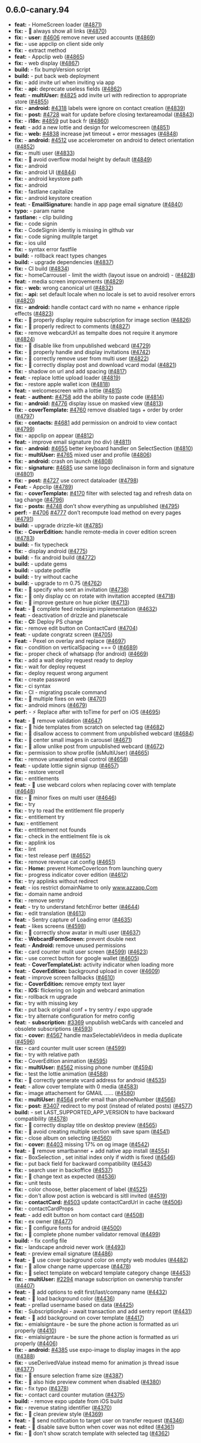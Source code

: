 ## 0.6.0-canary.94

* **feat:**  - HomeScreen loader ([#4871](https://github.com/AzzappApp/azzapp/pull/4871))
* **fix:**  - 🐛 always show all links ([#4870](https://github.com/AzzappApp/azzapp/pull/4870))
* **fix:**  - **user:** [#4606](https://github.com/AzzappApp/azzapp/pull/4606) remove never used accounts ([#4869](https://github.com/AzzappApp/azzapp/pull/4869))
* **fix:**  - use appclip on client side only
* **fix:**  - extract method
* **feat:**  - Appclip web ([#4865](https://github.com/AzzappApp/azzapp/pull/4865))
* **fix:**  - web display ([#4867](https://github.com/AzzappApp/azzapp/pull/4867))
* **build:**  - fix bumpVersion script
* **build:**  - put back web deployment
* **fix:**  - add invite url when inviting via app
* **fix:**  - **api:** deprecate useless fields ([#4862](https://github.com/AzzappApp/azzapp/pull/4862))
* **feat:**  - **multiUser:** [#4825](https://github.com/AzzappApp/azzapp/pull/4825) add invite url with redirection to appropriate store ([#4855](https://github.com/AzzappApp/azzapp/pull/4855))
* **fix:**  - **android:** [#4318](https://github.com/AzzappApp/azzapp/pull/4318) labels were ignore on contact creation ([#4839](https://github.com/AzzappApp/azzapp/pull/4839))
* **fix:**  - **post:** [#4728](https://github.com/AzzappApp/azzapp/pull/4728) wait for update before closing textareamodal ([#4843](https://github.com/AzzappApp/azzapp/pull/4843))
* **fix:**  - **i18n:** [#4859](https://github.com/AzzappApp/azzapp/pull/4859) put back fr ([#4860](https://github.com/AzzappApp/azzapp/pull/4860))
* **feat:**  - add a new lottie and design for welcomescreen ([#4851](https://github.com/AzzappApp/azzapp/pull/4851))
* **fix:**  - **web:** [#4838](https://github.com/AzzappApp/azzapp/pull/4838) increase jwt timeout + error messages ([#4848](https://github.com/AzzappApp/azzapp/pull/4848))
* **fix:**  - **android:** [#4512](https://github.com/AzzappApp/azzapp/pull/4512) use accelerometer on android to detect orientation ([#4852](https://github.com/AzzappApp/azzapp/pull/4852))
* **fix:**  - multi user ([#4833](https://github.com/AzzappApp/azzapp/pull/4833))
* **fix:**  - 🐛 avoid overflow modal height by default ([#4849](https://github.com/AzzappApp/azzapp/pull/4849))
* **fix:**  - android
* **fix:**  - android UI ([#4844](https://github.com/AzzappApp/azzapp/pull/4844))
* **fix:**  - android keystore path
* **fix:**  - android
* **fix:**  - fastlane capitalize
* **fix:**  - android keystore creation
* **feat:**  - **EmailSignature:** handle in app page email signature  ([#4840](https://github.com/AzzappApp/azzapp/pull/4840))
* **typo:**  - param name
* **fastlane:**  - clip building
* **fix:**  - code signin
* **fix:**  - CodeSignin identiy is missing in github var
* **fix:**  - code signing mulitple target
* **fix:**  - ios uild
* **fix:**  - syntax error fastfile
* **build:**  - rollback react types changes
* **build:**  - upgrade dependencies ([#4837](https://github.com/AzzappApp/azzapp/pull/4837))
* **fix:**  - CI build ([#4834](https://github.com/AzzappApp/azzapp/pull/4834))
* **fix:**  - homeCarrousel - limit the width (layout issue on android) - ([#4828](https://github.com/AzzappApp/azzapp/pull/4828))
* **feat:**  - media screen improvements ([#4829](https://github.com/AzzappApp/azzapp/pull/4829))
* **fix:**  - **web:** wrong canonical url ([#4832](https://github.com/AzzappApp/azzapp/pull/4832))
* **fix:**  - **api:** set default locale when no locale is set to avoid resolver errors ([#4820](https://github.com/AzzappApp/azzapp/pull/4820))
* **fix:**  - **android:** handle contact card with no name + enhance ripple effects ([#4823](https://github.com/AzzappApp/azzapp/pull/4823))
* **fix:**  - 🐛 properly display require subscription for image section ([#4826](https://github.com/AzzappApp/azzapp/pull/4826))
* **fix:**  - 🐛 properly redirect to comments ([#4827](https://github.com/AzzappApp/azzapp/pull/4827))
* **fix:**  - remove webcardUrl as tempalte does not require it anymore ([#4824](https://github.com/AzzappApp/azzapp/pull/4824))
* **fix:**  - 🐛 disable like from unpublished webcard ([#4729](https://github.com/AzzappApp/azzapp/pull/4729))
* **fix:**  - 🐛 properly handle and display invitations ([#4742](https://github.com/AzzappApp/azzapp/pull/4742))
* **fix:**  - 🐛 correctly remove user from multi user ([#4822](https://github.com/AzzappApp/azzapp/pull/4822))
* **fix:**  - 🐛 correctly display post and download vcard modal ([#4821](https://github.com/AzzappApp/azzapp/pull/4821))
* **fix:**  - shadow on url and add spacing ([#4817](https://github.com/AzzappApp/azzapp/pull/4817))
* **feat:**  - replace lottie upload loader ([#4819](https://github.com/AzzappApp/azzapp/pull/4819))
* **fix:**  - restore apple wallet icon ([#4818](https://github.com/AzzappApp/azzapp/pull/4818))
* **feat:**  - welcomescreen with a lottie ([#4815](https://github.com/AzzappApp/azzapp/pull/4815))
* **feat:**  - **authent:** [#4758](https://github.com/AzzappApp/azzapp/pull/4758) add the ability to paste code ([#4814](https://github.com/AzzappApp/azzapp/pull/4814))
* **fix:**  - **android:** [#4776](https://github.com/AzzappApp/azzapp/pull/4776) display issue on masked view ([#4813](https://github.com/AzzappApp/azzapp/pull/4813))
* **fix:**  - **coverTemplate:** [#4760](https://github.com/AzzappApp/azzapp/pull/4760) remove disabled tags + order by order ([#4797](https://github.com/AzzappApp/azzapp/pull/4797))
* **fix:**  - **contacts:** [#4681](https://github.com/AzzappApp/azzapp/pull/4681) add permission on android to view contact ([#4799](https://github.com/AzzappApp/azzapp/pull/4799))
* **fix:**  - appclip on appear ([#4812](https://github.com/AzzappApp/azzapp/pull/4812))
* **feat:**  - improve email signature (no div) ([#4811](https://github.com/AzzappApp/azzapp/pull/4811))
* **fix:**  - **android:** [#4655](https://github.com/AzzappApp/azzapp/pull/4655) better keyboard handler on SelectSection ([#4810](https://github.com/AzzappApp/azzapp/pull/4810))
* **fix:**  - **multiUser:** [#4765](https://github.com/AzzappApp/azzapp/pull/4765) mixed user and profile ([#4806](https://github.com/AzzappApp/azzapp/pull/4806))
* **fix:**  - **android:** crash on launch ([#4808](https://github.com/AzzappApp/azzapp/pull/4808))
* **fix:**  - **signature:** [#4685](https://github.com/AzzappApp/azzapp/pull/4685) use same logo declinaison in form and signature ([#4801](https://github.com/AzzappApp/azzapp/pull/4801))
* **fix:**  - **post:** [#4727](https://github.com/AzzappApp/azzapp/pull/4727) use correct dataloader ([#4798](https://github.com/AzzappApp/azzapp/pull/4798))
* **Feat:**  - Appclip ([#4789](https://github.com/AzzappApp/azzapp/pull/4789))
* **fix:**  - **coverTemplate:** [#4170](https://github.com/AzzappApp/azzapp/pull/4170) filter with selected tag and refresh data on tag change ([#4796](https://github.com/AzzappApp/azzapp/pull/4796))
* **fix:**  - **posts:** [#4748](https://github.com/AzzappApp/azzapp/pull/4748) don’t show everything as unpublished ([#4795](https://github.com/AzzappApp/azzapp/pull/4795))
* **perf:**  - [#4706](https://github.com/AzzappApp/azzapp/pull/4706) [#4777](https://github.com/AzzappApp/azzapp/pull/4777) don’t recompute load method on every pages ([#4791](https://github.com/AzzappApp/azzapp/pull/4791))
* **build:**  - upgrade drizzle-kit ([#4785](https://github.com/AzzappApp/azzapp/pull/4785))
* **fix:**  - **CoverEdition:** handle remote-media in cover edition screen ([#4783](https://github.com/AzzappApp/azzapp/pull/4783))
* **build:**  - fix typecheck
* **fix:**  - display android ([#4775](https://github.com/AzzappApp/azzapp/pull/4775))
* **build:**  - fix android build ([#4772](https://github.com/AzzappApp/azzapp/pull/4772))
* **build:**  - update gems
* **build:**  - update podfile
* **build:**  - try without cache
* **build:**  - upgrade to rn 0.75 ([#4762](https://github.com/AzzappApp/azzapp/pull/4762))
* **fix:**  - 🐛 specify who sent an invitation ([#4738](https://github.com/AzzappApp/azzapp/pull/4738))
* **fix:**  - 🐛 only display cc on rotate with invitation accepted ([#4718](https://github.com/AzzappApp/azzapp/pull/4718))
* **fix:**  - 🐛 improve gesture on hue picker ([#4713](https://github.com/AzzappApp/azzapp/pull/4713))
* **feat:**  - 🎸 complete feed redesign implementation ([#4632](https://github.com/AzzappApp/azzapp/pull/4632))
* **feat:**  - deactivation of drizzle and planetscale
* **fix:**  - **CI:** Deploy PS change
* **fix:**  - remove edit button on ContactCard ([#4704](https://github.com/AzzappApp/azzapp/pull/4704))
* **feat:**  - update congratz screen ([#4705](https://github.com/AzzappApp/azzapp/pull/4705))
* **Feat:**  - Pexel on overlay and replace ([#4697](https://github.com/AzzappApp/azzapp/pull/4697))
* **fix:**  - condition on verticalSpacing === 0 ([#4689](https://github.com/AzzappApp/azzapp/pull/4689))
* **fix:**  - proper check of whatsapp (for android) ([#4669](https://github.com/AzzappApp/azzapp/pull/4669))
* **fix:**  - add a wait deploy request ready to deploy
* **fix:**  - wait for deploy request
* **fix:**  - deploy request wrong argument
* **fix:**  - create password
* **fix:**  - ci syntax
* **fix:**  - CI - migrating pscale command
* **fix:**  - 🐛 multiple fixes on web ([#4701](https://github.com/AzzappApp/azzapp/pull/4701))
* **fix:**  - android minors ([#4679](https://github.com/AzzappApp/azzapp/pull/4679))
* **perf:**  - ⚡️ Replace after with toTime for perf on iOS ([#4695](https://github.com/AzzappApp/azzapp/pull/4695))
* **feat:**  - 🎸 remove validation ([#4647](https://github.com/AzzappApp/azzapp/pull/4647))
* **fix:**  - 🐛 hide templates from scratch on selected tag ([#4682](https://github.com/AzzappApp/azzapp/pull/4682))
* **fix:**  - 🐛 disallow access to comment from unpublished webcard ([#4684](https://github.com/AzzappApp/azzapp/pull/4684))
* **fix:**  - 🐛 center small images in carousel ([#4671](https://github.com/AzzappApp/azzapp/pull/4671))
* **fix:**  - 🐛 allow unlike post from unpublished webcard ([#4672](https://github.com/AzzappApp/azzapp/pull/4672))
* **fix:**  - permission to show profile (isMultiUser) ([#4665](https://github.com/AzzappApp/azzapp/pull/4665))
* **fix:**  - remove unwanted email control ([#4658](https://github.com/AzzappApp/azzapp/pull/4658))
* **feat:**  - update lottie signin signup ([#4657](https://github.com/AzzappApp/azzapp/pull/4657))
* **fix:**  - restore vercell
* **fix:**  - entitlements
* **feat:**  - 🎸 use webcard colors when replacing cover with template ([#4648](https://github.com/AzzappApp/azzapp/pull/4648))
* **fix:**  - 🐛 minor fixes on multi user ([#4646](https://github.com/AzzappApp/azzapp/pull/4646))
* **fix:**  - try
* **fix:**  - try to read the entitlement file properly
* **fix:**  - entitlement try
* **fux:**  - entitlement
* **fix:**  - entittlement not founds
* **fix:**  - check in the enttielment file is ok
* **fix:**  - applink ios
* **fix:**  - lint
* **fix:**  - test release perf ([#4652](https://github.com/AzzappApp/azzapp/pull/4652))
* **fix:**  - remove revenue cat config ([#4651](https://github.com/AzzappApp/azzapp/pull/4651))
* **fix:**  - **Home:** prevent HomeCoverIcon from launching query
* **fix:**  - progress indicator cover edition ([#4612](https://github.com/AzzappApp/azzapp/pull/4612))
* **fix:**  - try applinks without redirect
* **feat:**  - ios restrict domainName to only www.azzapp.Com
* **fix:**  - domain name android
* **fix:**  - remove sentry
* **feat:**  - try to understand fetchError better ([#4644](https://github.com/AzzappApp/azzapp/pull/4644))
* **fix:**  - edit translation ([#4613](https://github.com/AzzappApp/azzapp/pull/4613))
* **feat:**  - Sentry capture of Loading error ([#4635](https://github.com/AzzappApp/azzapp/pull/4635))
* **feat:**  - likes screens ([#4598](https://github.com/AzzappApp/azzapp/pull/4598))
* **fix:**  - 🐛 correctly show avatar in multi user ([#4637](https://github.com/AzzappApp/azzapp/pull/4637))
* **fix:**  - **WebcardFormScreen:** prevent double next
* **feat:**  - **Android:** remove unused permissions
* **fix:**  - card counter mulit user screen ([#4599](https://github.com/AzzappApp/azzapp/pull/4599)) ([#4623](https://github.com/AzzappApp/azzapp/pull/4623))
* **fix:**  - use correct button for google wallet ([#4605](https://github.com/AzzappApp/azzapp/pull/4605))
* **feat:**  - **CoverTemplateList:** activity indicator when loading more
* **feat:**  - **CoverEdition:** background upload in cover ([#4609](https://github.com/AzzappApp/azzapp/pull/4609))
* **feat:**  - improve screen fallbacks ([#4610](https://github.com/AzzappApp/azzapp/pull/4610))
* **fix:**  - **CoverEdition:** remove empty text layer
* **fix:**  - **IOS:** flickering on login and webcard animation
* **fix:**  - rollback rn upgrade
* **fix:**  - try with missing key
* **fix:**  - put back original conf + try sentry / expo upgrade
* **fix:**  - try alternate configuration for metro config
* **feat:**  - **subscription:** [#3369](https://github.com/AzzappApp/azzapp/pull/3369) unpublish webCards with canceled and obsolete subscriptions ([#4593](https://github.com/AzzappApp/azzapp/pull/4593))
* **fix:**  - **cover:** [#4567](https://github.com/AzzappApp/azzapp/pull/4567) handle maxSelectableVideos in media duplicate ([#4596](https://github.com/AzzappApp/azzapp/pull/4596))
* **fix:**  - card counter mulit user screen ([#4599](https://github.com/AzzappApp/azzapp/pull/4599))
* **fix:**  - try with relative path
* **fix:**  - CoverEdition animation ([#4595](https://github.com/AzzappApp/azzapp/pull/4595))
* **fix:**  - **multiUser:** [#4562](https://github.com/AzzappApp/azzapp/pull/4562) missing phone number ([#4594](https://github.com/AzzappApp/azzapp/pull/4594))
* **fix:**  - test the lottie animation ([#4588](https://github.com/AzzappApp/azzapp/pull/4588))
* **fix:**  - 🐛 correctly generate vcard address for android ([#4535](https://github.com/AzzappApp/azzapp/pull/4535))
* **feat:**  - allow cover template with 0 media ([#4583](https://github.com/AzzappApp/azzapp/pull/4583))
* **fix:**  - image attachement for GMAIL ...... ([#4580](https://github.com/AzzappApp/azzapp/pull/4580))
* **fix:**  - **multiUser:** [#4564](https://github.com/AzzappApp/azzapp/pull/4564) prefer email than phoneNumber ([#4566](https://github.com/AzzappApp/azzapp/pull/4566))
* **fix:**  - **post:** [#3407](https://github.com/AzzappApp/azzapp/pull/3407) redirect to my post (instead of related posts) ([#4577](https://github.com/AzzappApp/azzapp/pull/4577))
* **build:**  - set LAST_SUPPORTED_APP_VERSION to have backward compatibility ([#4578](https://github.com/AzzappApp/azzapp/pull/4578))
* **fix:**  - 🐛 correctly display title on desktop preview ([#4565](https://github.com/AzzappApp/azzapp/pull/4565))
* **fix:**  - 🐛 avoid creating multiple section with save spam ([#4541](https://github.com/AzzappApp/azzapp/pull/4541))
* **fix:**  - close album on selecting ([#4560](https://github.com/AzzappApp/azzapp/pull/4560))
* **fix:**  - **cover:** [#4403](https://github.com/AzzappApp/azzapp/pull/4403) missing 17% on og image ([#4542](https://github.com/AzzappApp/azzapp/pull/4542))
* **feat:**  - 🎸 remove smartbanner + add native app install ([#4554](https://github.com/AzzappApp/azzapp/pull/4554))
* **fix:**  - BoxSelection , set initial index only if width is fixed ([#4546](https://github.com/AzzappApp/azzapp/pull/4546))
* **fix:**  - put back field for backward compatibility ([#4543](https://github.com/AzzappApp/azzapp/pull/4543))
* **fix:**  -  search user in backoffice ([#4537](https://github.com/AzzappApp/azzapp/pull/4537))
* **fix:**  - 🐛 change text as expected ([#4536](https://github.com/AzzappApp/azzapp/pull/4536))
* **fix:**  - unit tests
* **fix:**  - color choose, better placement of label ([#4525](https://github.com/AzzappApp/azzapp/pull/4525))
* **fix:**  - don't allow post action is webcard is sitll invited ([#4519](https://github.com/AzzappApp/azzapp/pull/4519))
* **fix:**  - **contactCard:** [#4503](https://github.com/AzzappApp/azzapp/pull/4503) update contactCardUrl in cache ([#4506](https://github.com/AzzappApp/azzapp/pull/4506))
* **fix:**  - contactCardProps
* **feat:**  - add edit button on hom contact card ([#4508](https://github.com/AzzappApp/azzapp/pull/4508))
* **fix:**  - ex owner ([#4477](https://github.com/AzzappApp/azzapp/pull/4477))
* **fix:**  - 🐛 configure fonts for android ([#4500](https://github.com/AzzappApp/azzapp/pull/4500))
* **fix:**  - 🐛 complete phone number validator removal ([#4499](https://github.com/AzzappApp/azzapp/pull/4499))
* **build:**  - fix config file
* **fix:**  - landscape android never work ([#4493](https://github.com/AzzappApp/azzapp/pull/4493))
* **feat:**  - preview email signature ([#4486](https://github.com/AzzappApp/azzapp/pull/4486))
* **feat:**  - 🎸 use cover background color on empty web modules ([#4482](https://github.com/AzzappApp/azzapp/pull/4482))
* **fix:**  - 🐛 allow change name uppercase ([#4478](https://github.com/AzzappApp/azzapp/pull/4478))
* **fix:**  - 🐛 select template on webcard template category change ([#4453](https://github.com/AzzappApp/azzapp/pull/4453))
* **fix:**  - **multiUser:** [#2294](https://github.com/AzzappApp/azzapp/pull/2294) manage subscription on ownership transfer ([#4407](https://github.com/AzzappApp/azzapp/pull/4407))
* **feat:**  - 🎸 add options to edit first/last/company name ([#4432](https://github.com/AzzappApp/azzapp/pull/4432))
* **feat:**  - 🎸 load background color ([#4436](https://github.com/AzzappApp/azzapp/pull/4436))
* **feat:**  - prellad username based on data ([#4425](https://github.com/AzzappApp/azzapp/pull/4425))
* **fix:**  - SubscriptionApi - await transaction and add sentry report ([#4431](https://github.com/AzzappApp/azzapp/pull/4431))
* **feat:**  - 🎸 add background on cover template ([#4417](https://github.com/AzzappApp/azzapp/pull/4417))
* **fix:**  - emialsigntaure - be sure the phone action is formatted as uri properly ([#4410](https://github.com/AzzappApp/azzapp/pull/4410))
* **fix:**  - emialsigntaure - be sure the phone action is formatted as uri properly ([#4406](https://github.com/AzzappApp/azzapp/pull/4406))
* **fix:**  - **android:** [#4385](https://github.com/AzzappApp/azzapp/pull/4385) use expo-image to display images in the app ([#4388](https://github.com/AzzappApp/azzapp/pull/4388))
* **fix:**  - useDerivedValue instead memo for animation js thread issue ([#4377](https://github.com/AzzappApp/azzapp/pull/4377))
* **fix:**  - 🐛 ensure selection frame size ([#4387](https://github.com/AzzappApp/azzapp/pull/4387))
* **fix:**  - 🐛 also hide preview comment when disabled ([#4380](https://github.com/AzzappApp/azzapp/pull/4380))
* **fix:**  - fix typo ([#4378](https://github.com/AzzappApp/azzapp/pull/4378))
* **fix:**  - contact card counter mutation ([#4375](https://github.com/AzzappApp/azzapp/pull/4375))
* **build:**  - remove expo update from iOS build
* **fix:**  - revenue stating identifier ([#4370](https://github.com/AzzappApp/azzapp/pull/4370))
* **fix:**  - 🐛 clean preview style ([#4369](https://github.com/AzzappApp/azzapp/pull/4369))
* **feat:**  - 🎸 send notification to target user on transfer request ([#4346](https://github.com/AzzappApp/azzapp/pull/4346))
* **feat:**  - 🎸 disable save button when cover was not edited ([#4361](https://github.com/AzzappApp/azzapp/pull/4361))
* **fix:**  - 🐛 don't show scratch template with selected tag ([#4362](https://github.com/AzzappApp/azzapp/pull/4362))